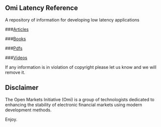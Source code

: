 ## Omi Latency Reference

A repository of information for developing low latency applications

###[Articles](https://github.com/Open-Markets-Initiative/latency-reference/tree/master/articles)

###[Books](https://github.com/Open-Markets-Initiative/latency-reference/tree/master/books)

###[Pdfs](https://github.com/Open-Markets-Initiative/latency-reference/tree/master/pdfs)

###[Videos](https://github.com/Open-Markets-Initiative/latency-reference/tree/master/videos)

If any information is in violation of copyright please let us know and we will remove it.

## Disclaimer

The Open Markets Initiative (Omi) is a group of technologists dedicated to 
enhancing the stability of electronic financial markets using modern 
development methods.

Enjoy.